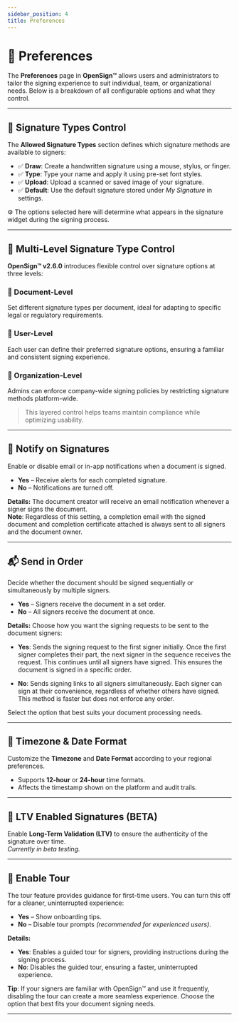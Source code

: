 ```yaml
---
sidebar_position: 4
title: Preferences
---
```


# 🔧 Preferences

The **Preferences** page in **OpenSign™** allows users and administrators to tailor the signing experience to suit individual, team, or organizational needs. Below is a breakdown of all configurable options and what they control.

---

## 📌 Signature Types Control

The **Allowed Signature Types** section defines which signature methods are available to signers:

- ✅ **Draw**: Create a handwritten signature using a mouse, stylus, or finger.
- ✅ **Type**: Type your name and apply it using pre-set font styles.
- ✅ **Upload**: Upload a scanned or saved image of your signature.
- ✅ **Default**: Use the default signature stored under *My Signature* in settings.

⚙️ The options selected here will determine what appears in the signature widget during the signing process.

---

## 🔄 Multi-Level Signature Type Control

**OpenSign™ v2.6.0** introduces flexible control over signature options at three levels:

### 📄 Document-Level
Set different signature types per document, ideal for adapting to specific legal or regulatory requirements.

### 👤 User-Level
Each user can define their preferred signature options, ensuring a familiar and consistent signing experience.

### 🏢 Organization-Level
Admins can enforce company-wide signing policies by restricting signature methods platform-wide.

> This layered control helps teams maintain compliance while optimizing usability.

---

## 🔔 Notify on Signatures

Enable or disable email or in-app notifications when a document is signed.

- **Yes** – Receive alerts for each completed signature.  
- **No** – Notifications are turned off.

**Details:**
The document creator will receive an email notification whenever a signer signs the document.  
**Note**: Regardless of this setting, a completion email with the signed document and completion certificate attached is always sent to all signers and the document owner.

---

## 📬 Send in Order

Decide whether the document should be signed sequentially or simultaneously by multiple signers.

- **Yes** – Signers receive the document in a set order.
- **No** – All signers receive the document at once.

**Details:**
Choose how you want the signing requests to be sent to the document signers:

- **Yes**: Sends the signing request to the first signer initially. Once the first signer completes their part, the next signer in the sequence receives the request. This continues until all signers have signed. This ensures the document is signed in a specific order.

- **No**: Sends signing links to all signers simultaneously. Each signer can sign at their convenience, regardless of whether others have signed. This method is faster but does not enforce any order.

Select the option that best suits your document processing needs.

---

## 🧭 Timezone & Date Format

Customize the **Timezone** and **Date Format** according to your regional preferences.

- Supports **12-hour** or **24-hour** time formats.
- Affects the timestamp shown on the platform and audit trails.

---

## 🧪 LTV Enabled Signatures (BETA)

Enable **Long-Term Validation (LTV)** to ensure the authenticity of the signature over time.  
*Currently in beta testing.*

---

## 🚫 Enable Tour

The tour feature provides guidance for first-time users. You can turn this off for a cleaner, uninterrupted experience:

- **Yes** – Show onboarding tips.
- **No** – Disable tour prompts *(recommended for experienced users)*.

**Details:**
- **Yes**: Enables a guided tour for signers, providing instructions during the signing process.
- **No**: Disables the guided tour, ensuring a faster, uninterrupted experience.

**Tip**: If your signers are familiar with OpenSign™ and use it frequently, disabling the tour can create a more seamless experience. Choose the option that best fits your document signing needs.

---
